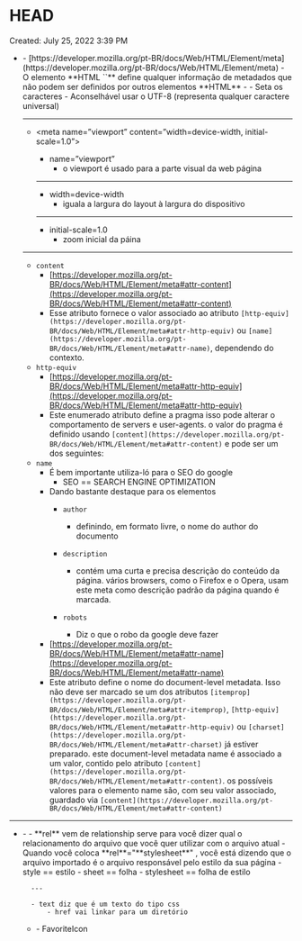 # HEAD

Created: July 25, 2022 3:39 PM

- <meta>
    - [https://developer.mozilla.org/pt-BR/docs/Web/HTML/Element/meta](https://developer.mozilla.org/pt-BR/docs/Web/HTML/Element/meta)
    - O elemento **HTML `<meta>`** define qualquer informação de metadados que não podem ser definidos por outros elementos **HTML**
    - <meta charset=”UTF-8”>
        - Seta os caracteres
            - Aconselhável usar o UTF-8 (representa qualquer caractere universal)
    
    ---
    
    - <meta name=”viewport” content=”width=device-width, initial-scale=1.0”>
        - name=”viewport”
            - o viewport é usado para a parte visual da web página
        
        ---
        
        - width=device-width
            - iguala a largura do layout à largura do dispositivo
        
        ---
        
        - initial-scale=1.0
            - zoom inicial da páina
    
    ---
    
    - `content`
        - [https://developer.mozilla.org/pt-BR/docs/Web/HTML/Element/meta#attr-content](https://developer.mozilla.org/pt-BR/docs/Web/HTML/Element/meta#attr-content)
        - Esse atributo fornece o valor associado ao atributo `[http-equiv](https://developer.mozilla.org/pt-BR/docs/Web/HTML/Element/meta#attr-http-equiv)` ou `[name](https://developer.mozilla.org/pt-BR/docs/Web/HTML/Element/meta#attr-name)`, dependendo do contexto.
    - `http-equiv`
        - [https://developer.mozilla.org/pt-BR/docs/Web/HTML/Element/meta#attr-http-equiv](https://developer.mozilla.org/pt-BR/docs/Web/HTML/Element/meta#attr-http-equiv)
        - Este enumerado atributo define a pragma isso pode alterar o 
        comportamento de servers e user-agents. o valor do pragma é definido 
        usando `[content](https://developer.mozilla.org/pt-BR/docs/Web/HTML/Element/meta#attr-content)` e pode ser um dos seguintes:
    - `name`
        - É bem importante utiliza-ló para o SEO do google
            - SEO == SEARCH ENGINE OPTIMIZATION
        - Dando bastante destaque para os elementos
            - `author`
                - definindo, em formato livre, o nome do author do documento
            - `description`
                - contém uma curta e precisa descrição do conteúdo da página. vários browsers, como o Firefox e o Opera, usam este meta como descrição padrão da página quando é marcada.
            - `robots`
                
                <meta name="robots" content="index, follow">
                
                - Diz o que o robo da google deve fazer
        - [https://developer.mozilla.org/pt-BR/docs/Web/HTML/Element/meta#attr-name](https://developer.mozilla.org/pt-BR/docs/Web/HTML/Element/meta#attr-name)
        - Este atributo define o nome do document-level metadata. Isso não deve ser marcado se um dos atributos `[itemprop](https://developer.mozilla.org/pt-BR/docs/Web/HTML/Element/meta#attr-itemprop)`, `[http-equiv](https://developer.mozilla.org/pt-BR/docs/Web/HTML/Element/meta#attr-http-equiv)` ou `[charset](https://developer.mozilla.org/pt-BR/docs/Web/HTML/Element/meta#attr-charset)` já estiver preparado.
         este document-level metadata name é associado a um valor, contido pelo atributo `[content](https://developer.mozilla.org/pt-BR/docs/Web/HTML/Element/meta#attr-content)`. os possíveis valores para o elemento name são, com seu valor associado, guardado via `[content](https://developer.mozilla.org/pt-BR/docs/Web/HTML/Element/meta#attr-content)`

---

- <link>
    - <link rel="stylesheet" text="text/css" href="style.css">
        - **rel** vem de relationship serve para você dizer qual o relacionamento do arquivo que você quer utilizar com o arquivo atual
            - Quando você coloca **rel**="**stylesheet**" , você está dizendo que o arquivo importado é o arquivo responsável pelo estilo da sua página
            - style == estilo
            - sheet == folha
            - stylesheet == folha de estilo
        
        ---
        
        - text diz que é um texto do tipo css
            - href vai linkar para um diretório
    - <link rel="icon" href="diretorio">
        - FavoriteIcon